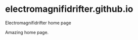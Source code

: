 # electromagnifidrifter.github.io
Electromagnifidrifter home page

Amazing home page.  

  
    
  
      
                
                            
            
          
  
          

  
  
    

        
  

    
    
    

  
  



    
  

  

  
    
  
  


    
    





    
  

  
  
  

  
  


     









  









